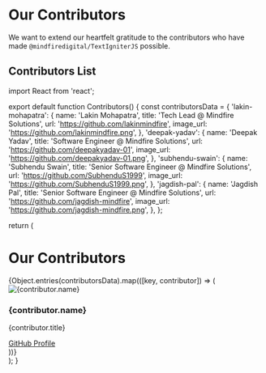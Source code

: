 # Our Contributors

We want to extend our heartfelt gratitude to the contributors who have made `@mindfiredigital/TextIgniterJS` possible.

<!-- truncate -->

## Contributors List

import React from 'react';

export default function Contributors() {
const contributorsData = {
'lakin-mohapatra': {
name: 'Lakin Mohapatra',
title: 'Tech Lead @ Mindfire Solutions',
url: 'https://github.com/lakinmindfire',
image_url: 'https://github.com/lakinmindfire.png',
},
'deepak-yadav': {
name: 'Deepak Yadav',
title: 'Software Engineer @ Mindfire Solutions',
url: 'https://github.com/deepakyadav-01',
image_url: 'https://github.com/deepakyadav-01.png',
},
'subhendu-swain': {
name: 'Subhendu Swain',
title: 'Senior Software Engineer @ Mindfire Solutions',
url: 'https://github.com/SubhenduS1999',
image_url: 'https://github.com/SubhenduS1999.png',
},
'jagdish-pal': {
name: 'Jagdish Pal',
title: 'Senior Software Engineer @ Mindfire Solutions',
url: 'https://github.com/jagdish-mindfire',
image_url: 'https://github.com/jagdish-mindfire.png',
},
};

return (
<div>
<h1>Our Contributors</h1>
<div style={{ display: 'flex', flexDirection: 'column', gap: '20px' }}>
{Object.entries(contributorsData).map(([key, contributor]) => (
<div key={key} style={{ display: 'flex', alignItems: 'center' }}>
<img
src={contributor.image_url}
alt={contributor.name}
style={{ borderRadius: '50%', width: '60px', height: '60px', marginRight: '20px' }}
/>
<div>
<h3>{contributor.name}</h3>
<p>{contributor.title}</p>
<a href={contributor.url} target="_blank" rel="noopener noreferrer">
GitHub Profile
</a>
</div>
</div>
))}
</div>
</div>
);
}
